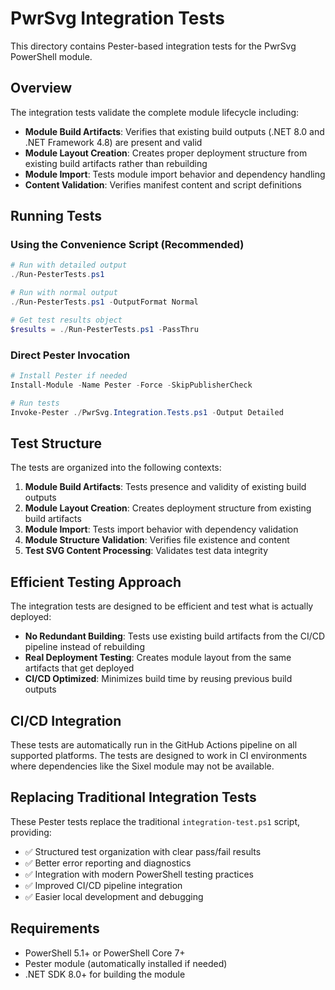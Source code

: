 # PwrSvg Integration Tests

This directory contains Pester-based integration tests for the PwrSvg PowerShell module.

## Overview

The integration tests validate the complete module lifecycle including:

- **Module Build Artifacts**: Verifies that existing build outputs (.NET 8.0 and .NET Framework 4.8) are present and valid
- **Module Layout Creation**: Creates proper deployment structure from existing build artifacts rather than rebuilding
- **Module Import**: Tests module import behavior and dependency handling  
- **Content Validation**: Verifies manifest content and script definitions

## Running Tests

### Using the Convenience Script (Recommended)

```powershell
# Run with detailed output
./Run-PesterTests.ps1

# Run with normal output
./Run-PesterTests.ps1 -OutputFormat Normal

# Get test results object
$results = ./Run-PesterTests.ps1 -PassThru
```

### Direct Pester Invocation

```powershell
# Install Pester if needed
Install-Module -Name Pester -Force -SkipPublisherCheck

# Run tests
Invoke-Pester ./PwrSvg.Integration.Tests.ps1 -Output Detailed
```

## Test Structure

The tests are organized into the following contexts:

1. **Module Build Artifacts**: Tests presence and validity of existing build outputs
2. **Module Layout Creation**: Creates deployment structure from existing build artifacts
3. **Module Import**: Tests import behavior with dependency validation
4. **Module Structure Validation**: Verifies file existence and content
5. **Test SVG Content Processing**: Validates test data integrity

## Efficient Testing Approach

The integration tests are designed to be efficient and test what is actually deployed:

- **No Redundant Building**: Tests use existing build artifacts from the CI/CD pipeline instead of rebuilding
- **Real Deployment Testing**: Creates module layout from the same artifacts that get deployed
- **CI/CD Optimized**: Minimizes build time by reusing previous build outputs

## CI/CD Integration

These tests are automatically run in the GitHub Actions pipeline on all supported platforms. The tests are designed to work in CI environments where dependencies like the Sixel module may not be available.

## Replacing Traditional Integration Tests

These Pester tests replace the traditional `integration-test.ps1` script, providing:

- ✅ Structured test organization with clear pass/fail results
- ✅ Better error reporting and diagnostics
- ✅ Integration with modern PowerShell testing practices
- ✅ Improved CI/CD pipeline integration
- ✅ Easier local development and debugging

## Requirements

- PowerShell 5.1+ or PowerShell Core 7+
- Pester module (automatically installed if needed)
- .NET SDK 8.0+ for building the module